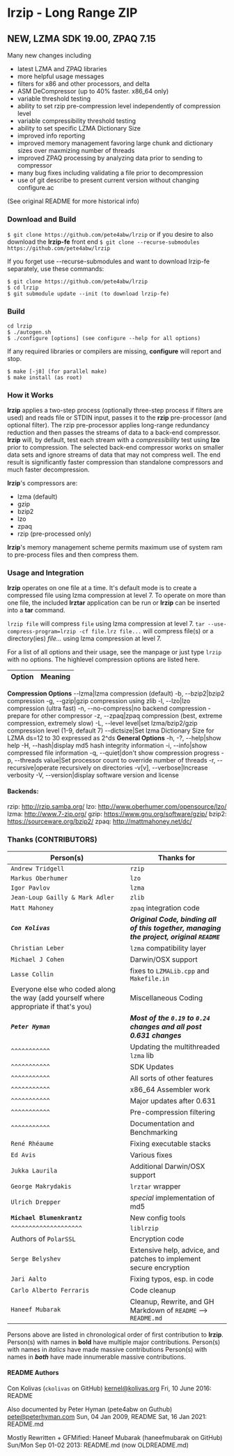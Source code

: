 lrzip - Long Range ZIP
======================

## NEW, LZMA SDK 19.00, ZPAQ 7.15

Many new changes including
* latest LZMA and ZPAQ libraries
* more helpful usage messages
* filters for x86 and other processors, and delta
* ASM DeCompressor (up to 40% faster. x86_64 only)
* variable threshold testing
* ability to set rzip pre-compression level independently of compression level
* variable compressibility threshold testing
* ability to set specific LZMA Dictionary Size
* improved info reporting
* improved memory management favoring large chunk and dictionary sizes over maxmizing number of threads
* improved ZPAQ processing by analyzing data prior to sending to compressor
* many bug fixes including validating a file prior to decompression
* use of git describe to present current version without changing configure.ac

(See original README for more historical info)

### Download and Build
`$ git clone https://github.com/pete4abw/lrzip`
or if you desire to also download the **lrzip-fe** front end
`$ git clone --recurse-submodules https://github.com/pete4abw/lrzip`

If you forget use --recurse-submodules and want to download lrzip-fe separately, use these commands:
```
$ git clone https://github.com/pete4abw/lrzip
$ cd lrzip
$ git submodule update --init (to download lrzip-fe)
```
### Build
```
cd lrzip
$ ./autogen.sh
$ ./configure [options] (see configure --help for all options)
```
If any required libraries or compilers are missing, **configure** will report and stop.
```
$ make [-j8] (for parallel make)
$ make install (as root)
```

### How it Works
**lrzip** applies a two-step process (optionally three-step process if filters are used) and reads file or STDIN input, passes it to the **rzip** pre-processor (and optional filter). The rzip pre-processor applies long-range redundancy reduction and then passes the streams of data to a back-end compressor. **lrzip** will, by default, test each stream with a *compressibility* test using **lzo** prior to compression. The selected back-end compressor works on smaller data sets and ignore streams of data that may not compress well. The end result is significantly faster compression than standalone compressors and much faster decompression.

**lrzip**'s compressors are:
* lzma (default)
* gzip
* bzip2
* lzo
* zpaq
* rzip (pre-processed only)

**lrzip**'s memory management scheme permits maximum use of system ram to pre-process files and then compress them.

### Usage and Integration
**lrzip** operates on one file at a time. It's default mode is to create a compressed file using lzma compression at level
7. To operate on more than one file, the included **lrztar** application can be run or **lrzip** can be inserted into a **tar** command.

`lrzip file` will compress `file` using lzma compression at level 7.
`tar --use-compress-program=lrzip -cf file.lrz file...` will compress file(s) or a directory(ies) *file...* using lzma compression at level 7.

For a list of all options and their usage, see the manpage or just type `lrzip` with no options. The highlevel compression options are listed here.

Option|Meaning
---|---
**Compression Options**
--lzma|lzma compression (default)
-b, --bzip2|bzip2 compression
-g, --gzip|gzip compression using zlib
-l, --lzo|lzo compression (ultra fast)
-n, --no-compress|no backend compression - prepare for other compressor
-z, --zpaq|zpaq compression (best, extreme compression, extremely slow)
-L, --level level|set lzma/bzip2/gzip compression level (1-9, default 7)
--dictsize|Set lzma Dictionary Size for LZMA ds=12 to 30 expressed as 2^ds
**General Options**
-h, -?, --help|show help
-H, --hash|display md5 hash integrity information
-i, --info|show compressed file information
-q, --quiet|don't show compression progress
-p, --threads value|Set processor count to override number of threads
-r, --recursive|operate recursively on directories
-v[v], --verbose|Increase verbosity
-V, --version|display software version and license


#### Backends:
rzip:
<http://rzip.samba.org/>
lzo:
<http://www.oberhumer.com/opensource/lzo/>
lzma:
<http://www.7-zip.org/>
gzip:
<https://www.gnu.org/software/gzip/>
bzip2:
<https://sourceware.org/bzip2/>
zpaq:
<http://mattmahoney.net/dc/>

### Thanks (CONTRIBUTORS)
|Person(s)|Thanks for|
|---|---|
|`Andrew Tridgell`|`rzip`|
|`Markus Oberhumer`|`lzo`|
|`Igor Pavlov`|`lzma`|
|`Jean-Loup Gailly & Mark Adler`|`zlib`|
|`Matt Mahoney`|`zpaq` integration code|
|***`Con Kolivas`***|***Original Code, binding all of this together, managing the project, original `README`***|
|`Christian Leber`|`lzma` compatibility layer|
|`Michael J Cohen`|Darwin/OSX support|
|`Lasse Collin`|fixes to `LZMALib.cpp` and `Makefile.in`|
|Everyone else who coded along the way (add yourself where appropriate if that's you)|Miscellaneous Coding|
|***`Peter Hyman`***|***Most of the `0.19` to `0.24` changes and all post 0.631 changes***|
|`^^^^^^^^^^^`|Updating the multithreaded `lzma` lib
|`^^^^^^^^^^^`|SDK Updates
|`^^^^^^^^^^^`|All sorts of other features
|`^^^^^^^^^^^`|x86_64 Assembler work
|`^^^^^^^^^^^`|Major updates after 0.631
|`^^^^^^^^^^^`|Pre-compression filtering
|`^^^^^^^^^^^`|Documentation and Benchmarking
|`René Rhéaume`|Fixing executable stacks|
|`Ed Avis`|Various fixes|
|`Jukka Laurila`|Additional Darwin/OSX support|
|`George Makrydakis`|`lrztar` wrapper|
|`Ulrich Drepper`|*special* implementation of md5|
|**`Michael Blumenkrantz`**|New config tools|
|`^^^^^^^^^^^^^^^^^^^^`|`liblrzip`|
|Authors of `PolarSSL`|Encryption code|
|`Serge Belyshev`|Extensive help, advice, and patches to implement secure encryption|
|`Jari Aalto`|Fixing typos, esp. in code|
|`Carlo Alberto Ferraris`|Code cleanup
|`Haneef Mubarak`|Cleanup, Rewrite, and GH Markdown of `README` --> `README.md`|

Persons above are listed in chronological order of first contribution to **lrzip**.
Person(s) with names in **bold** have multiple major contributions.
Person(s) with names in *italics* have made massive contributions
Person(s) with names in ***both*** have made innumerable massive contributions.

#### README Authors

Con Kolivas (`ckolivas` on GitHub) <kernel@kolivas.org>
Fri, 10 June 2016: README

Also documented by
Peter Hyman (pete4abw on Guthub) <pete@peterhyman.com>
Sun, 04 Jan 2009, README
Sat, 16 Jan 2021: README.md

Mostly Rewritten + GFMified:
Haneef Mubarak (haneefmubarak on GitHub)
Sun/Mon Sep 01-02 2013: README.md (now OLDREADME.md)
